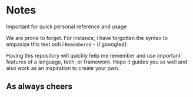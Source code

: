 # Notes
Important for quick personal reference and usage

We are prone to forget. For instance, i have forgotten the syntax to empasize this text ooh i `Remembered` - {i gooogled}

Having this repository will quickly help me remember and use important features of a language, tech, or framework. Hope it guides you as well and also work as an inspiration to create your own. 


## As always cheers
